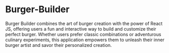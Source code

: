 # Burger-Builder
Burger Builder combines the art of burger creation with the power of React JS, offering users a fun and interactive way to build and customize their perfect burger. Whether users prefer classic combinations or adventurous culinary experiments, this application empowers them to unleash their inner burger artist and savor their personalized creation.
